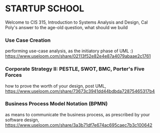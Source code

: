# STARTUP SCHOOL
Welcome to CIS 315, Introduction to Systems Analysis and Design, 
Cal Poly's answer to the age-old question, what should we build

### Use Case Creation
performing use-case analysis, as the initiatory phase of UML :) https://www.useloom.com/share/02113f52e82e4e87a4079abaae2c1761

### Corporate Strategy II: PESTLE, SWOT, BMC, Porter's Five Forces
how to prove the worth of your design, post UML, https://www.useloom.com/share/73673c3941dd44bdbda72875465317b4

### Business Process Model Notation (BPMN)
as means to communicate the business process, as prescribed by your software design, https://www.useloom.com/share/3a3b71df7e674ac695caec7b3c100642


